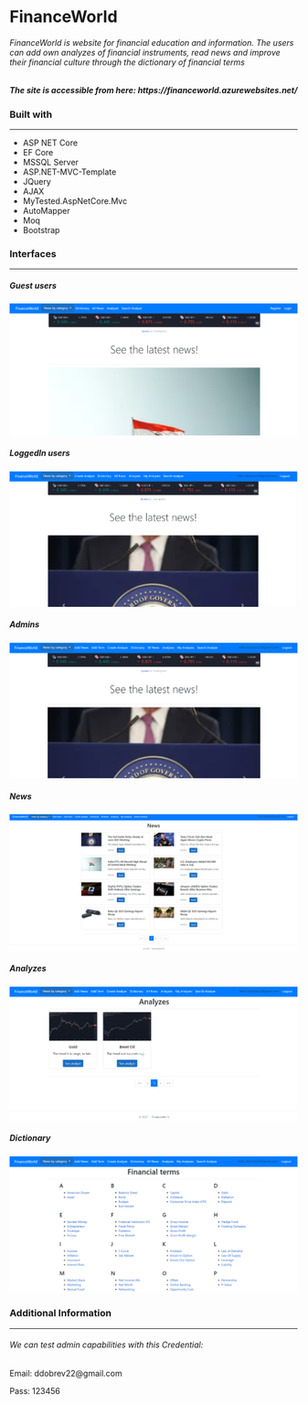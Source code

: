 <h1>FinanceWorld</h1>

<h6>FinanceWorld is website for financial education and information. The users can add own analyzes of financial instruments, read news and improve their financial culture through the dictionary of financial terms </h6>

<h5>The site is accessible from here: https://financeworld.azurewebsites.net/</h5>

<h3>Built with</h3>
<hr />
<ul>
<li>ASP NET Core</li>
<li>EF Core</li>
<li>MSSQL Server</li>
<li>ASP.NET-MVC-Template</li>
<li>JQuery</li>
<li>AJAX</li>
<li>MyTested.AspNetCore.Mvc</li>
<li>AutoMapper</li>
<li>Moq</li>
<li>Bootstrap</li>
</ul>

<h3>Interfaces</h3>
<hr />

<h5>Guest users</h5>
<img src="https://github.com/danail2003/FinanceWorld/blob/master/images/Guest.PNG" />

<h5>LoggedIn users</h5>
<img src="https://github.com/danail2003/FinanceWorld/blob/master/images/LoggedIn.PNG" />

<h5>Admins</h5>
<img src="https://github.com/danail2003/FinanceWorld/blob/master/images/Admin.PNG" />

<h5>News</h5>
<img src="https://github.com/danail2003/FinanceWorld/blob/master/images/News.PNG" />

<h5>Analyzes</h5>
<img src="https://github.com/danail2003/FinanceWorld/blob/master/images/Analyzes.PNG" />

<h5>Dictionary</h5>
<img src="https://github.com/danail2003/FinanceWorld/blob/master/images/Dictionary.PNG" />

<h3>Additional Information</h3>
<hr />
<h6>We can test admin capabilities with this Credential:</h6>
<p>Email: ddobrev22@gmail.com</p>
<p>Pass: 123456</p>

